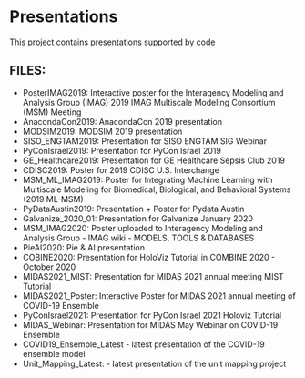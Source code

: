 Presentations 
=============

This project contains presentations supported by code


FILES:
------
* PosterIMAG2019: Interactive poster for the Interagency Modeling and Analysis Group (IMAG) 2019 IMAG Multiscale Modeling Consortium (MSM) Meeting
* AnacondaCon2019: AnacondaCon 2019 presentation
* MODSIM2019: MODSIM 2019 presentation
* SISO_ENGTAM2019: Presentation for SISO ENGTAM SIG Webinar
* PyConIsrael2019: Presentation for PyCon Israel 2019
* GE_Healthcare2019: Presentation for GE Healthcare Sepsis Club 2019
* CDISC2019: Poster for 2019 CDISC U.S. Interchange
* MSM_ML_IMAG2019: Poster for Integrating Machine Learning with Multiscale Modeling for Biomedical, Biological, and Behavioral Systems (2019 ML-MSM)
* PyDataAustin2019: Presentation + Poster for Pydata Austin
* Galvanize_2020_01: Presentation for Galvanize January 2020
* MSM_IMAG2020: Poster uploaded to Interagency Modeling and Analysis Group - IMAG wiki - MODELS, TOOLS & DATABASES
* PieAI2020: Pie & AI presentation
* COBINE2020: Presentation for HoloViz Tutorial in COMBINE 2020 - October 2020
* MIDAS2021_MIST: Presentation for MIDAS 2021 annual meeting MIST Tutorial
* MIDAS2021_Poster: Interactive Poster for MIDAS 2021 annual meeting of COVID-19 Ensemble
* PyConIsrael2021: Presentation for PyCon Israel 2021 Holoviz Tutorial
* MIDAS_Webinar: Presentation for MIDAS May Webinar on COVID-19 Ensemble
* COVID19_Ensemble_Latest - latest presentation of the COVID-19 ensemble model
* Unit_Mapping_Latest: - latest presentation of the unit mapping project



